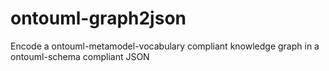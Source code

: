 # ontouml-graph2json

Encode a ontouml-metamodel-vocabulary compliant knowledge graph in a ontouml-schema compliant JSON

